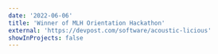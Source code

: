 ```yaml
---
date: '2022-06-06'
title: 'Winner of MLH Orientation Hackathon'
external: 'https://devpost.com/software/acoustic-licious'
showInProjects: false
---
```

